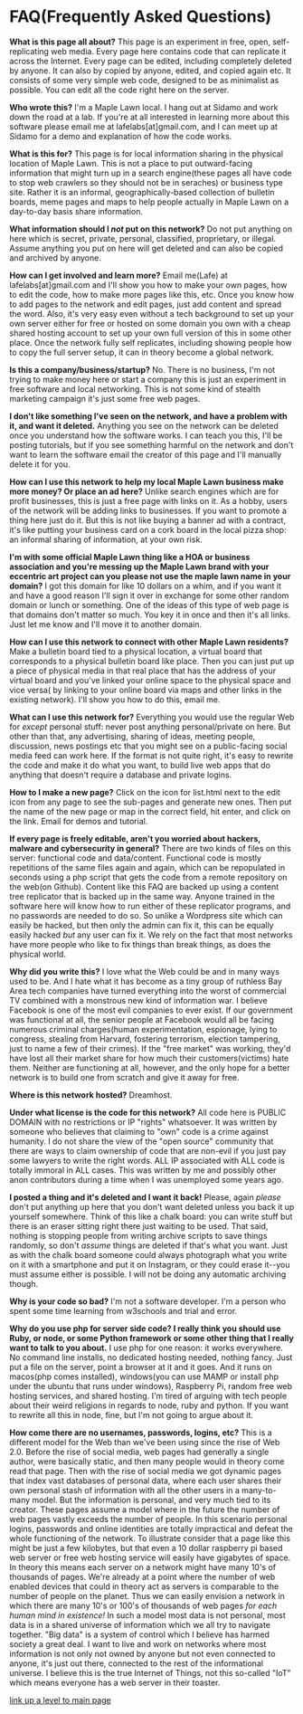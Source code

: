 # FAQ(Frequently Asked Questions)

**What is this page all about?** This page is an experiment in free, open, self-replicating web media.  Every page here contains code that can replicate it across the Internet.  Every page can be edited, including completely deleted by anyone.  It can also by copied by anyone, edited, and copied again etc.  It consists of some very simple web code, designed to be as minimalist as possible. You can edit all the code right here on the server.

**Who wrote this?** I'm a Maple Lawn local.  I hang out at Sidamo and work down the road at a lab. If you're at all interested in learning more about this software please email me at lafelabs[at]gmail.com, and I can meet up at Sidamo for a demo and explanation of how the code works.

**What is this for?** This page is for local information sharing in the physical location of Maple Lawn.  This is not a place to put outward-facing information that might turn up in a search engine(these pages all have code to stop web crawlers so they should not be in seraches) or business type site.  Rather it is an informal, geographically-based collection of bulletin boards, meme pages and maps to help people actually in Maple Lawn on a day-to-day basis share information.  

**What information should I *not* put on this network?** Do not put anything on here which is secret, private, personal, classified, proprietary, or illegal.  Assume anything you put on here will get deleted and can also be copied and archived by anyone.

**How can I get involved and learn more?** Email me(Lafe) at lafelabs[at]gmail.com and I'll show you how to make your own pages, how to edit the code, how to make more pages like this, etc.  Once you know how to add pages to the network and edit pages, just add content and spread the word.  Also, it's very easy even without a tech background to set up your own server either for free or hosted on some domain you own with a cheap shared hosting account to set up your own full version of this in some other place.  Once the network fully self replicates, including showing people how to copy the full server setup, it can in theory become a global network.

**Is this a company/business/startup?** No.  There is no business, I'm not trying to make money here or start a company this is just an experiment in free software and local networking.  This is not some kind of stealth marketing campaign it's just some free web pages.

**I don't like something I've seen on the network, and have a problem with it, and want it deleted.** Anything you see on the network can be deleted once you understand how the software works.  I can teach you this, I'll be posting tutorials, but if you see something harmful on the network and don't want to learn the software email the creator of this page and I'll manually delete it for you.

**How can I use this network to help my local Maple Lawn business make more money? Or place an ad here?** Unlike search engines which are for profit businesses, this is just a free page with links on it.  As a hobby, users of the network will be adding links to businesses.  If you want to promote a thing here just do it.  But this is not like buying a banner ad with a contract, it's like putting your business card on a cork board in the local pizza shop: an informal sharing of information, at your own risk. 

**I'm with some official Maple Lawn thing like a HOA or business association and you're messing up the Maple Lawn brand with your eccentric art project can you please not use the maple lawn name in your domain?** I got this domain for like 10 dollars on a whim, and if you want it and have a good reason I'll sign it over in exchange for some other random domain or lunch or something.  One of the ideas of this type of web page is that domains don't matter so much.  You key it in once and then it's all links.  Just let me know and I'll move it to another domain.

**How can I use this network to connect with other Maple Lawn residents?** Make a bulletin board tied to a physical location, a virtual board that corresponds to a physical bulletin board like place.  Then you can just put up a piece of physical media in that real place that has the address of your virtual board and you've linked your online space to the physical space and vice versa( by linking to your online board via maps and other links in the existing network).  I'll show you how to do this, email me.

**What can I use this network for?** Everything you would use the regular Web for *except* personal stuff: never post anything personal/private on here. But other than that, any advertising, sharing of ideas, meeting people, discussion, news postings etc that you might see on a public-facing social media feed can work here.  If the format is not quite right, it's easy to rewrite the code and make it do what you want, to build live web apps that do anything that doesn't require a database and private logins.  

**How to I make a new page?** Click on the icon for list.html next to the edit icon from any page to see the sub-pages and generate new ones.  Then put the name of the new page or map in the correct field, hit enter, and click on the link.  Email for demos and tutorial.

**If every page is freely editable, aren't you worried about hackers, malware and cybersecurity in general?** There are two kinds of files on this server: functional code and data/content.  Functional code is mostly repetitions of the same files again and again, which can be repopulated in seconds using a php script that gets the code from a remote repository on the web(on Github).  Content like this FAQ are backed up using a content tree replicator that is backed up in the same way.  Anyone trained in the software here will know how to run either of these replicator programs, and no passwords are needed to do so.  So unlike a Wordpress site which can easily be hacked, but then only the admin can fix it, this can be equally easily hacked *but* any user can fix it. We rely on the fact that most networks have more people who like to fix things than break things, as does the physical world. 

**Why did you write this?** I love what the Web could be and in many ways used to be.  And I hate what it has become as a tiny group of ruthless Bay Area tech companies have turned everything into the worst of commercial TV combined with a monstrous new kind of information war.  I believe Facebook is one of the most evil companies to ever exist.  If our government was functional at all, the senior people at Facebook would all be facing numerous criminal charges(human experimentation, espionage, lying to congress, stealing from Harvard, fostering terrorism, election tampering, just to name a few of their crimes).  If the "free market" was working, they'd have lost all their market share for how much their customers(victims) hate them.  Neither are functioning at all, however, and the only hope for a better network is to build one from scratch and give it away for free.


**Where is this network hosted?** Dreamhost.

**Under what license is the code for this network?** All code here is PUBLIC DOMAIN with no restrictions or IP "rights" whatsoever.  It was written by someone who believes that claiming to "own" code is a crime against humanity.  I do not share the view of the "open source" community that there are ways to claim ownership of code that are non-evil if you just pay some lawyers to write the right words.  ALL IP associated with ALL code is totally immoral in ALL cases.  This was written by me and possibly other anon contributors during a time when I was unemployed some years ago.

**I posted a thing and it's deleted and I want it back!** Please, again *please* don't put anything up here that you don't want deleted unless you back it up yourself somewhere.  Think of this like a chalk board: you can write stuff but there is an eraser sitting right there just waiting to be used.  That said, nothing is stopping people from writing archive scripts to save things randomly, so don't *assume* things are deleted if that's what you want.  Just as with the chalk board someone could always photograph what you write on it with a smartphone and put it on Instagram, or they could erase it--you must assume either is possible.  I will not be doing any automatic archiving though.

**Why is your code so bad?** I'm not a software developer.  I'm a person who spent some time learning from w3schools and trial and error.

**Why do you use php for server side code? I really think you should use Ruby, or node, or some Python framework or some other thing that I really want to talk to you about.**  I use php for one reason: it works everywhere.  No command line installs, no dedicated hosting needed, nothing fancy. Just put a file on the server, point a browser at it and it goes. And it runs on macos(php comes installed), windows(you can use MAMP or install php under the ubuntu that runs under windows), Raspberry Pi, random free web hosting services, and shared hosting.  I'm tired of arguing with tech people about their weird religions in regards to node, ruby and python.  If you want to rewrite all this in node, fine, but I'm not going to argue about it.

**How come there are no usernames, passwords, logins, etc?** This is a different model for the Web than we've been using since the rise of Web 2.0.  Before the rise of social media, web pages had generally a single author, were basically static, and then many people would in theory come read that page.  Then with the rise of social media we got dynamic pages that index vast databases of personal data, where each user shares their own personal stash of information with all the other users in a many-to-many model.  But the information is personal, and very much tied to its creator.  These pages assume a model where in the future the number of web pages vastly exceeds the number of people.  In this scenario personal logins, passwords and online identities are totally impractical and defeat the whole functioning of the network.  To illustrate consider that a page like this might be just a few kilobytes, but that even a 10 dollar raspberry pi based web server or free web hosting service will easily have gigabytes of space.  In theory this means each server on a network might have many 10's of thousands of pages. We're already at a point where the number of web enabled devices that could in theory act as servers is comparable to the number of people on the planet.  Thus we can easily envision a network in which there are many 10's or 100's of thousands of web pages *for each human mind in existence!*
In such a model most data is not personal, most data is in a shared universe of information which we all try to navigate together.  "Big data" is a system of control which I believe has harmed society a great deal. I want to live and work on networks where most information is not only not owned by anyone but not even connected to anyone, it's just out there, connected to the rest of the informational universe.  I believe this is the true Internet of Things, not this so-called "IoT" which means everyone has a web server in their toaster.  


[link up a level to main page](../)

